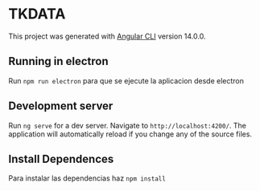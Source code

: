 # TKDATA

This project was generated with [Angular CLI](https://github.com/angular/angular-cli) version 14.0.0.

## Running in electron

Run `npm run electron` para que se ejecute la aplicacion desde electron

## Development server

Run `ng serve` for a dev server. Navigate to `http://localhost:4200/`. The application will automatically reload if you change any of the source files.

## Install Dependences

Para instalar las dependencias haz `npm install`


